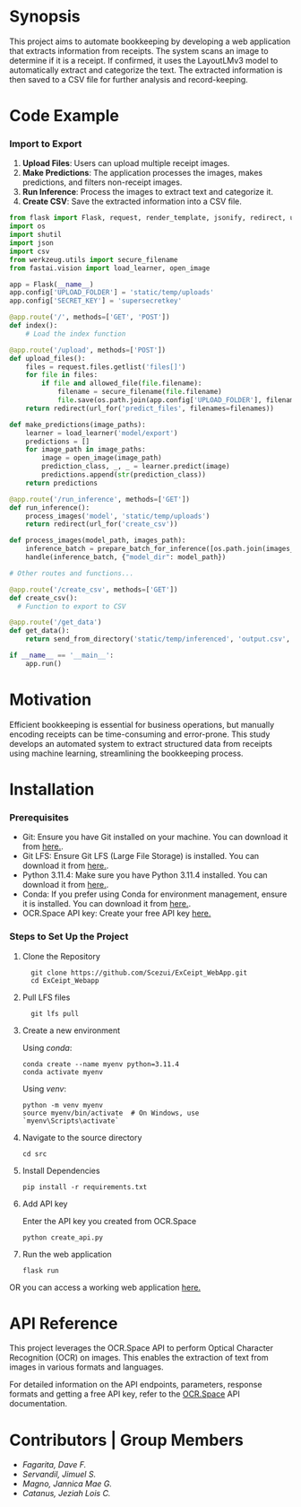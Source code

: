 # Synopsis
This project aims to automate bookkeeping by developing a web application that extracts information from receipts. The system scans an image to determine if it is a receipt. If confirmed, it uses the LayoutLMv3 model to automatically extract and categorize the text. The extracted information is then saved to a CSV file for further analysis and record-keeping.

# Code Example
### Import to Export

1. **Upload Files**: Users can upload multiple receipt images.
2. **Make Predictions**: The application processes the images, makes predictions, and filters non-receipt images.
3. **Run Inference**: Process the images to extract text and categorize it.
4. **Create CSV**: Save the extracted information into a CSV file.

```python
from flask import Flask, request, render_template, jsonify, redirect, url_for, send_from_directory, Response
import os
import shutil
import json
import csv
from werkzeug.utils import secure_filename
from fastai.vision import load_learner, open_image

app = Flask(__name__)
app.config['UPLOAD_FOLDER'] = 'static/temp/uploads'
app.config['SECRET_KEY'] = 'supersecretkey'

@app.route('/', methods=['GET', 'POST'])
def index():
    # Load the index function

@app.route('/upload', methods=['POST'])
def upload_files():
    files = request.files.getlist('files[]')
    for file in files:
        if file and allowed_file(file.filename):
            filename = secure_filename(file.filename)
            file.save(os.path.join(app.config['UPLOAD_FOLDER'], filename))
    return redirect(url_for('predict_files', filenames=filenames))

def make_predictions(image_paths):
    learner = load_learner('model/export')
    predictions = []
    for image_path in image_paths:
        image = open_image(image_path)
        prediction_class, _, _ = learner.predict(image)
        predictions.append(str(prediction_class))
    return predictions

@app.route('/run_inference', methods=['GET'])
def run_inference():
    process_images('model', 'static/temp/uploads')
    return redirect(url_for('create_csv'))

def process_images(model_path, images_path):
    inference_batch = prepare_batch_for_inference([os.path.join(images_path, f) for f in os.listdir(images_path)])
    handle(inference_batch, {"model_dir": model_path})

# Other routes and functions...

@app.route('/create_csv', methods=['GET'])
def create_csv():
  # Function to export to CSV

@app.route('/get_data')
def get_data():
    return send_from_directory('static/temp/inferenced', 'output.csv', as_attachment=False)

if __name__ == '__main__':
    app.run()
```

# Motivation
Efficient bookkeeping is essential for business 
operations, but manually encoding receipts can be time-consuming and error-prone. This study develops an automated 
system to extract structured data from receipts using 
machine learning, streamlining the bookkeeping process. 

# Installation
### Prerequisites
- Git: Ensure you have Git installed on your machine. You can download it from [here.](https://git-scm.com/downloads).
- Git LFS: Ensure Git LFS (Large File Storage) is installed. You can download it from [here.](https://git-lfs.com/).
- Python 3.11.4: Make sure you have Python 3.11.4 installed. You can download it from [here.](https://www.python.org/downloads/release/python-3114/).
- Conda: If you prefer using Conda for environment management, ensure it is installed. You can download it from [here.](https://www.anaconda.com/download).
- OCR.Space API key: Create your free API key [here.](https://ocr.space/ocrapi)

### Steps to Set Up the Project
1. Clone the Repository
    ```
      git clone https://github.com/Scezui/ExCeipt_WebApp.git
      cd ExCeipt_Webapp
    ```
2. Pull LFS files
    ```
      git lfs pull
    ```
3. Create a new environment

    Using _conda_:
    ```
    conda create --name myenv python=3.11.4
    conda activate myenv
    ```
    Using _venv_:
    ```
    python -m venv myenv
    source myenv/bin/activate  # On Windows, use `myenv\Scripts\activate`
    ```
4. Navigate to the source directory
    ```
    cd src
    ```
5. Install Dependencies
    ```
    pip install -r requirements.txt
    ```
6. Add API key
   
    Enter the API key you created from OCR.Space
    ```
    python create_api.py
    ```
8. Run the web application
    ```
    flask run
    ```
OR you can access a working web application [here.](https://innovex-exceipt.hf.space)


# API Reference
This project leverages the OCR.Space API to perform Optical Character Recognition (OCR) on images. This enables the extraction of text from images in various formats and languages.

For detailed information on the API endpoints, parameters, response formats and getting a free API key, refer to the [OCR.Space](https://ocr.space/ocrapi) API documentation.

# Contributors | Group Members
- _Fagarita, Dave F._
- _Servandil, Jimuel S._
- _Magno, Jannica Mae G._
- _Catanus, Jeziah Lois C._

